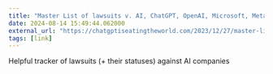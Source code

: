 ```yaml
---
title: "Master List of lawsuits v. AI, ChatGPT, OpenAI, Microsoft, Meta, Midjourney &amp; other AI cos."
date: 2024-08-14 15:49:44.062000
external_url: "https://chatgptiseatingtheworld.com/2023/12/27/master-list-of-lawsuits-v-ai-chatgpt-openai-microsoft-meta-midjourney-other-ai-cos/"
tags: [link]
---
```


Helpful tracker of lawsuits (+ their statuses) against AI companies